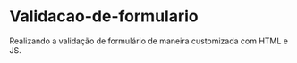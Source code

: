 # Validacao-de-formulario
 Realizando a validação de formulário de maneira customizada com HTML e JS.
